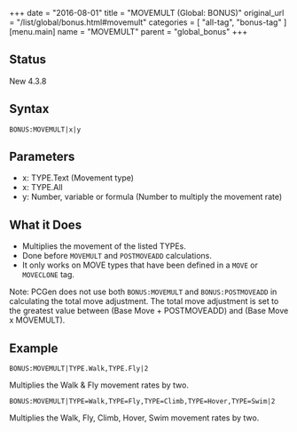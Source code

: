 +++
date = "2016-08-01"
title = "MOVEMULT (Global: BONUS)"
original_url = "/list/global/bonus.html#movemult"
categories = [ "all-tag", "bonus-tag" ]
[menu.main]
    name = "MOVEMULT"
    parent = "global_bonus"
+++

## Status

New 4.3.8

## Syntax

`BONUS:MOVEMULT|x|y`

## Parameters

-   x: TYPE.Text (Movement type)
-   x: TYPE.All
-   y: Number, variable or formula (Number to multiply
    the movement rate)



What it Does
------------

-   Multiplies the movement of the listed TYPEs.
-   Done before `MOVEMULT` and `POSTMOVEADD` calculations.
-   It only works on MOVE types that have been defined in a `MOVE` or
    `MOVECLONE` tag.

Note: PCGen does not use both `BONUS:MOVEMULT` and `BONUS:POSTMOVEADD`
in calculating the total move adjustment. The total move adjustment is
set to the greatest value between (Base Move + POSTMOVEADD) and (Base
Move x MOVEMULT).

Example
-------

`BONUS:MOVEMULT|TYPE.Walk,TYPE.Fly|2`

Multiplies the Walk & Fly movement rates by two.

`BONUS:MOVEMULT|TYPE=Walk,TYPE=Fly,TYPE=Climb,TYPE=Hover,TYPE=Swim|2`

Multiplies the Walk, Fly, Climb, Hover, Swim movement rates by two.

